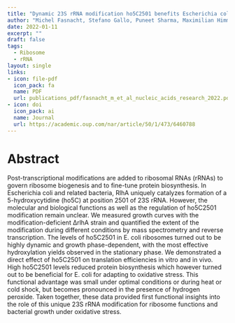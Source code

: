 ```yaml
---
title: "Dynamic 23S rRNA modification ho5C2501 benefits Escherichia coli under oxidative stress"
author: "Michel Fasnacht, Stefano Gallo, Puneet Sharma, Maximilian Himmelstoß, Patrick A Limbach, Jessica Willi, Norbert Polacek"
date: 2022-01-11
excerpt: ""
draft: false
tags:
  - Ribosome
  - rRNA
layout: single
links:
- icon: file-pdf
  icon_pack: fa
  name: PDF
  url: publications_pdf/fasnacht_m_et_al_nucleic_acids_research_2022.pdf
- icon: doi
  icon_pack: ai
  name: Journal
  url: https://academic.oup.com/nar/article/50/1/473/6460788
---
```


# Abstract

Post-transcriptional modifications are added to ribosomal RNAs (rRNAs) to govern ribosome biogenesis and to fine-tune protein biosynthesis. In Escherichia coli and related bacteria, RlhA uniquely catalyzes formation of a 5-hydroxycytidine (ho5C) at position 2501 of 23S rRNA. However, the molecular and biological functions as well as the regulation of ho5C2501 modification remain unclear. We measured growth curves with the modification-deficient ΔrlhA strain and quantified the extent of the modification during different conditions by mass spectrometry and reverse transcription. The levels of ho5C2501 in E. coli ribosomes turned out to be highly dynamic and growth phase-dependent, with the most effective hydroxylation yields observed in the stationary phase. We demonstrated a direct effect of ho5C2501 on translation efficiencies in vitro and in vivo. High ho5C2501 levels reduced protein biosynthesis which however turned out to be beneficial for E. coli for adapting to oxidative stress. This functional advantage was small under optimal conditions or during heat or cold shock, but becomes pronounced in the presence of hydrogen peroxide. Taken together, these data provided first functional insights into the role of this unique 23S rRNA modification for ribosome functions and bacterial growth under oxidative stress.